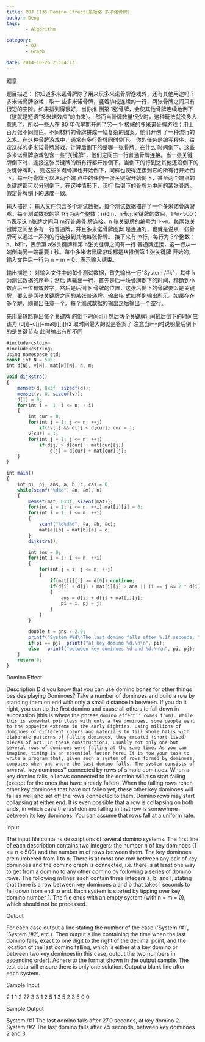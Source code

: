```yaml
---
title: POJ 1135 Domino Effect(最短路 多米诺骨牌)
author: Deng
tags: 
       - Algorithm

category: 
       - OJ
       - Graph

date: 2014-10-26 21:34:13
---
```

题意

题目描述：
你知道多米诺骨牌除了用来玩多米诺骨牌游戏外，还有其他用途吗？多米诺骨牌游戏：取一 些多米诺骨牌，竖着排成连续的一行，两张骨牌之间只有很短的空隙。如果排列得很好，当你推 倒第 1张骨牌，会使其他骨牌连续地倒下（这就是短语“多米诺效应”的由来）。 然而当骨牌数量很少时，这种玩法就没多大意思了，所以一些人在 80 年代早期开创了另一个 极端的多米诺骨牌游戏：用上百万张不同颜色、不同材料的骨牌拼成一幅复杂的图案。他们开创 了一种流行的艺术。在这种骨牌游戏中，通常有多行骨牌同时倒下。 你的任务是编写程序，给定这样的多米诺骨牌游戏，计算后倒下的是哪一张骨牌、在什么 时间倒下。这些多米诺骨牌游戏包含一些“关键牌”，他们之间由一行普通骨牌连接。当一张关键 牌倒下时，连接这张关键牌的所有行都开始倒下。当倒下的行到达其他还没倒下的关键骨牌时， 则这些关键骨牌也开始倒下，同样也使得连接到它的所有行开始倒下。每一行骨牌可以从两个端 点中的任何一张关键牌开始倒下，甚至两个端点的关键牌都可以分别倒下，在这种情形下，该行 后倒下的骨牌为中间的某张骨牌。假定骨牌倒下的速度一致。

输入描述：
输入文件包含多个测试数据，每个测试数据描述了一个多米诺骨牌游戏。每个测试数据的第 1行为两个整数：n和m，n表示关键牌的数目，1≤n<500；m表示这 n张牌之间用 m行普通骨 牌连接。n 张关键牌的编号为 1～n。每两张关键牌之间至多有一行普通牌，并且多米诺骨牌图案 是连通的，也就是说从一张骨牌可以通过一系列的行连接到其他每张骨牌。 接下来有 m行，每行为 3个整数：a、b和t，表示第 a张关键牌和第 b张关键牌之间有一行 普通牌连接，这一行从一端倒向另一端需要 t 秒。每个多米诺骨牌游戏都是从推倒第 1 张关键牌 开始的。 输入文件后一行为 n = m = 0，表示输入结束。

输出描述：
对输入文件中的每个测试数据，首先输出一行"System /#k"，其中 k为测试数据的序号；然后 再输出一行，首先是后一块骨牌倒下的时间，精确到小数点后一位有效数字，然后是后倒下 骨牌的位置，这张后倒下的骨牌要么是关键牌，要么是两张关键牌之间的某张普通牌。输出格 式如样例输出所示。如果存在多个解，则输出任意一个。每个测试数据的输出之后输出一个空行。

先用最短路算出每个关键牌i的倒下时间d[i] 然后两个关键牌i,j间最后倒下的时间应该为 (d[i]+d[j]+mat[i][j])/2 取时间最大的就是答案了 注意当i==j时说明最后倒下的是关键节点 此时输出有所不同

```js 
#include<cstdio>
#include<cstring>
using namespace std;
const int N = 505;
int d[N], v[N], mat[N][N], n, m;

void dijkstra()
{
    memset(d, 0x3f, sizeof(d));
    memset(v, 0, sizeof(v));
    d[1] = 0;
    for(int i =  1; i <= n; ++i)
    {
        int cur = 0;
        for(int j = 1; j <= n; ++j)
            if(!v[j] && d[j] < d[cur]) cur = j;
        v[cur] = 1;
        for(int j = 1; j <= n; ++j)
            if(d[j] > d[cur] + mat[cur][j])
                d[j] = d[cur] + mat[cur][j];
    }
}

int main()
{
    int pi, pj, ans, a, b, c, cas = 0;
    while(scanf("%d%d", &n, &m), n)
    {
        memset(mat, 0x3f, sizeof(mat));
        for(int i = 1; i <= n; ++i) mat[i][i] = 0;
        for(int i = 1; i <= m; ++i)
        {
            scanf("%d%d%d", &a, &b, &c);
            mat[a][b] = mat[b][a] = c;
        }
        dijkstra();

        int ans = 0;
        for(int i = 1; i <= n; ++i)
        {
            for(int j = i; j <= n; ++j)
            {
                if(mat[i][j] >= d[0]) continue;
                if(d[i] + d[j] + mat[i][j] > ans || (i == j && 2 * d[i] >= ans))
                {
                    ans = d[i] + d[j] + mat[i][j];
                    pi = i, pj = j;
                }
            }
        }

        double t = ans / 2.0;
        printf("System #%d\nThe last domino falls after %.1f seconds, ", ++cas, t);
        if(pi == pj)  printf("at key domino %d.\n\n", pi);
        else   printf("between key dominoes %d and %d.\n\n", pi, pj);
    }
    return 0;
}
```

Domino Effect

Description
Did you know that you can use domino bones for other things besides playing Dominoes? Take a number of dominoes and build a row by standing them on end with only a small distance in between. If you do it right, you can tip the first domino and cause all others to fall down in succession (this is where the phrase ``domino effect'' comes from).
While this is somewhat pointless with only a few dominoes, some people went to the opposite extreme in the early Eighties. Using millions of dominoes of different colors and materials to fill whole halls with elaborate patterns of falling dominoes, they created (short-lived) pieces of art. In these constructions, usually not only one but several rows of dominoes were falling at the same time. As you can imagine, timing is an essential factor here.
It is now your task to write a program that, given such a system of rows formed by dominoes, computes when and where the last domino falls. The system consists of several ``key dominoes'' connected by rows of simple dominoes. When a key domino falls, all rows connected to the domino will also start falling (except for the ones that have already fallen). When the falling rows reach other key dominoes that have not fallen yet, these other key dominoes will fall as well and set off the rows connected to them. Domino rows may start collapsing at either end. It is even possible that a row is collapsing on both ends, in which case the last domino falling in that row is somewhere between its key dominoes. You can assume that rows fall at a uniform rate.

Input

The input file contains descriptions of several domino systems. The first line of each description contains two integers: the number n of key dominoes (1 <= n < 500) and the number m of rows between them. The key dominoes are numbered from 1 to n. There is at most one row between any pair of key dominoes and the domino graph is connected, i.e. there is at least one way to get from a domino to any other domino by following a series of domino rows.
The following m lines each contain three integers a, b, and l, stating that there is a row between key dominoes a and b that takes l seconds to fall down from end to end.
Each system is started by tipping over key domino number 1.
The file ends with an empty system (with n = m = 0), which should not be processed.

Output

For each case output a line stating the number of the case ('System /#1', 'System /#2', etc.). Then output a line containing the time when the last domino falls, exact to one digit to the right of the decimal point, and the location of the last domino falling, which is either at a key domino or between two key dominoes(in this case, output the two numbers in ascending order). Adhere to the format shown in the output sample. The test data will ensure there is only one solution. Output a blank line after each system.

Sample Input

2 1 1 2 27 3 3 1 2 5 1 3 5 2 3 5 0 0

Sample Output

System /#1 The last domino falls after 27.0 seconds, at key domino 2. System /#2 The last domino falls after 7.5 seconds, between key dominoes 2 and 3.